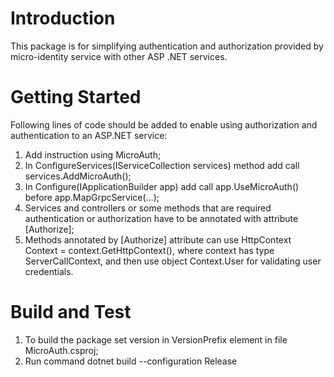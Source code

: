 # Introduction 
This package is for simplifying authentication and authorization provided by micro-identity service with other ASP .NET services.

# Getting Started
Following lines of code should be added to enable using authorization and authentication to an ASP.NET service:
1.	Add instruction using MicroAuth; 
2.  In ConfigureServices(IServiceCollection services) method add call services.AddMicroAuth();
3.	In Configure(IApplicationBuilder app) add call app.UseMicroAuth() before app.MapGrpcService(...);
4.	Services and controllers or some methods that are required authentication or authorization have to be annotated with attribute [Authorize];
5.	Methods annotated by [Authorize] attribute can use HttpContext Context = context.GetHttpContext(), where context has type ServerCallContext, and then use object Context.User for validating user credentials.

# Build and Test
1. To build the package set version in VersionPrefix element in file MicroAuth.csproj;
2. Run command dotnet build --configuration Release
